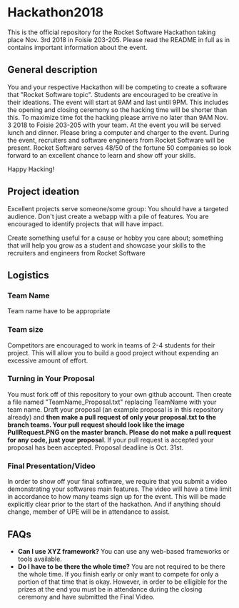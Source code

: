 # Hackathon2018
This is the official repository for the Rocket Software Hackathon taking place Nov. 3rd 2018 in Foisie 203-205.
Please read the README in full as in contains important information about the event. 

## General description

You and your respective Hackathon will be competing to create a software that "Rocket Software topic". Students are encouraged to be creative in their ideations. The event will start at 9AM and last until 9PM. This includes the opening and closing ceremony so the hacking time will be shorter than this. To maximize time fot the hacking please arrive no later than 9AM Nov. 3 2018 to Foisie 203-205 with your team.  At the event you will be served lunch and dinner. Please bring a computer and charger to the event. During the event, recruiters and software engineers from Rocket Software will be present. Rocket Software serves 48/50 of the fortune 50 companies so look forward to an excellent chance to learn and show off your skills.

Happy Hacking!

## Project ideation

Excellent projects serve someone/some group: You should have a targeted audience.
Don't just create a webapp with a pile of features.
You are encouraged to identify projects that will have impact.

Create something useful for a cause or hobby you care about; something that will help you grow as a student and showcase your skills to the recruiters and engineers from Rocket Software

## Logistics

### Team Name
Team name have to be appropriate

### Team size
Competitors are encouraged to work in teams of 2-4 students for their project. 
This will allow you to build a good project without expending an excessive amount of effort.

### Turning in Your Proposal
You must fork off of this repository to your own github account. Then create a file named "TeamName_Proposal.txt" replacing TeamName with your team name. Draft your proposal (an example proposal is in this repository already) and **then make a pull request of only your proposal.txt to the branch teams. Your pull request should look like the image PullRequest.PNG on the master branch. Please do not make a pull request for any code, just your proposal**. If your pull request is accepted your proposal has been accepted. Proposal deadline is Oct. 31st.

### Final Presentation/Video
In order to show off your final software, we require that you submit a video demonstrating your softwares main features. The video will have a time limit in accordance to how many teams sign up for the event. This will be made explicitly clear prior to the start of the hackathon. And if anything should change, member of UPE will be in attendance to assist.

## FAQs

- **Can I use XYZ framework?** You can use any web-based frameworks or tools available.
- **Do I have to be there the whole time?** You are not required to be there the whole time. If you finish early or only want to compete for only a portion of that time that is okay. However, in order to be elligible for the prizes at the end you must be in attendance during the closing ceremony and have submitted the Final Video.
